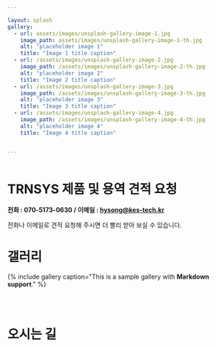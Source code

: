 ```yaml
---

layout: splash
gallery:
  - url: assets/images/unsplash-gallery-image-1.jpg
    image_path: assets/images/unsplash-gallery-image-1-th.jpg
    alt: "placeholder image 1"
    title: "Image 1 title caption"
  - url: /assets/images/unsplash-gallery-image-2.jpg
    image_path: /assets/images/unsplash-gallery-image-2-th.jpg
    alt: "placeholder image 2"
    title: "Image 2 title caption"
  - url: /assets/images/unsplash-gallery-image-3.jpg
    image_path: /assets/images/unsplash-gallery-image-3-th.jpg
    alt: "placeholder image 3"
    title: "Image 3 title caption"
  - url: /assets/images/unsplash-gallery-image-4.jpg
    image_path: /assets/images/unsplash-gallery-image-4-th.jpg
    alt: "placeholder image 4"
    title: "Image 4 title caption"


---
```

<figure claass="align-center">
	<img src="{{ site.url }}/assets/images/splash.png" alt="">
</figure>

# TRNSYS 제품 및 용역 견적 요청



**전화 : 070-5173-0630 / 이메일 : hysong@kes-tech.kr**




전화나 이메일로 견적 요청해 주시면 더 빨리 받아 보실 수 있습니다. 

# 갤러리

{% include gallery caption="This is a sample gallery with **Markdown support**." %}



<figure style="width: 400px" claass="align-left">
	<img src="{{ site.url }}/assets/images/logo.jpg" alt="">
</figure>
<figure style="width: 400px" claass="align-center">
	<img src="{{ site.url }}/assets/images/pic1.jpg" alt="">
</figure>
<figure style="width: 400px" claass="align-right">
	<img src="{{ site.url }}/assets/images/pic2.jpg" alt="">
</figure>

# 오시는 길
<!-- * 카카오맵 - 지도퍼가기 -->
<!-- 1. 지도 노드 -->
<div id="daumRoughmapContainer1708177449511" class="root_daum_roughmap root_daum_roughmap_landing"></div>

<!--
	2. 설치 스크립트
	* 지도 퍼가기 서비스를 2개 이상 넣을 경우, 설치 스크립트는 하나만 삽입합니다.
-->
<script charset="UTF-8" class="daum_roughmap_loader_script" src="https://ssl.daumcdn.net/dmaps/map_js_init/roughmapLoader.js"></script>

<!-- 3. 실행 스크립트 -->
<script charset="UTF-8">
	new daum.roughmap.Lander({
		"timestamp" : "1708177449511",
		"key" : "2i5up",
		"mapWidth" : "640",
		"mapHeight" : "360"
	}).render();
</script>
